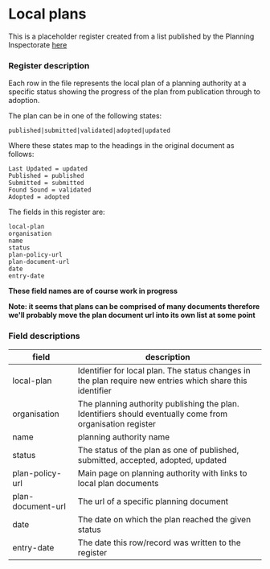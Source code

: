 # Local plans

This is a placeholder register created from a list published by the Planning Inspectorate
[here](https://assets.publishing.service.gov.uk/government/uploads/system/uploads/attachment_data/file/777040/LPA_Strategic_Plan_Progress_-_1_February_2019._GOV.UK.pdf)

### Register description

Each row in the file represents the local plan of a planning authority at a specific status showing the progress of the plan from publication through to adoption.

The plan can be in one of the following states:

    published|submitted|validated|adopted|updated

Where these states map to the headings in the original document as follows:

    Last Updated = updated
    Published = published
    Submitted = submitted
    Found Sound = validated
    Adopted = adopted


The fields in this register are:

    local-plan
    organisation
    name
    status
    plan-policy-url
    plan-document-url
    date
    entry-date

**These field names are of course work in progress**

**Note: it seems that plans can be comprised of many documents therefore we'll probably move the plan document url into its own list at some point**


### Field descriptions

| field       | description|
| ------------- |-------------|
| local-plan | Identifier for local plan. The status changes in the plan require new entries which share this identifier |
| organisation | The planning authority publishing the plan. Identifiers should eventually come from organisation register |
| name | planning authority name|
| status | The status of the plan as one of published, submitted, accepted, adopted, updated |
| plan-policy-url | Main page on planning authority with links to local plan documents |
| plan-document-url | The url of a specific planning document |
| date | The date on which the plan reached the given status |
| entry-date | The date this row/record was written to the register |
